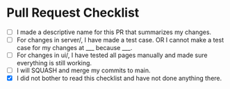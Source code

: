 # Pull Request Checklist
- [ ] I made a descriptive name for this PR that summarizes my changes.
- [ ] For changes in server/, I have made a test case. OR I cannot make a test case for my changes at ___ because ___.
- [ ] For changes in ui/, I have tested all pages manually and made sure everything is still working.
- [ ] I will SQUASH and merge my commits to main.
- [x] I did not bother to read this checklist and have not done anything there.
